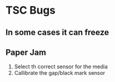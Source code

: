 # TSC Bugs

## In some cases it can freeze

## Paper Jam
  1. Select th correct sensor for the media
  2. Callibrate the gap/black mark sensor
